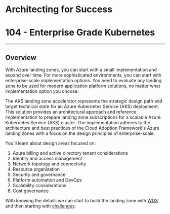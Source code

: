 # Architecting for Success

# 104 - Enterprise Grade Kubernetes

---

## Overview

With Azure landing zones, you can start with a small implementation and expand over time. For more sophisticated environments, you can start with enterprise-scale implementation options. You need to evaluate any landing zone to be used for modern application platform solutions, no matter what implementation option you choose.

The AKS landing zone accelerator represents the strategic design path and target technical state for an Azure Kubernetes Service (AKS) deployment. This solution provides an architectural approach and reference implementation to prepare landing zone subscriptions for a scalable Azure Kubernetes Service (AKS) cluster. The implementation adheres to the architecture and best practices of the Cloud Adoption Framework's Azure landing zones with a focus on the design principles of enterprise-scale.

You'll learn about design areas focused on:

1. Azure billing and active directory tenant considerations
2. Identity and access management
3. Network topology and connectivity
4. Resource organization
5. Security and governance
6. Platform automation and DevOps
7. Scalability considerations
8. Cost governance

With knowing the details we can start to build the landing zone with [WDS](./wds/student%20guide/WDS%20Student%20Guide.md) and then starting with [challenges](./challenges/README.md).